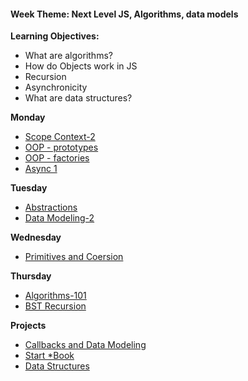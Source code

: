 <h4 class="weektheme">Week Theme: Next Level JS, Algorithms, data models</h4>


**Learning Objectives:**  
  * What are algorithms?  
  * How do Objects work in JS  
  * Recursion  
  * Asynchronicity   
  * What are data structures?  
    

**Monday**   
  * [Scope Context-2](https://github.com/jankeLearning/content-md/blob/master/js/03-scope-context-2.md)  
  * [OOP - prototypes](https://github.com/jankeLearning/content-md/blob/master/programming-and-paradigms/03-oop-prototypes.md) 
  * [OOP - factories](https://github.com/jankeLearning/content-md/blob/master/programming-and-paradigms/03-oop-factories.md)  
  * [Async 1](https://github.com/jankeLearning/content-md/blob/master/js/03-async-1.md)    

**Tuesday**   
  * [Abstractions](https://github.com/jankeLearning/content-md/blob/master/programming-and-paradigms/03-abstractions.md) 
  * [Data Modeling-2](https://github.com/jankeLearning/content-md/blob/master/app-design/03-data-modeling-2.md)  

**Wednesday**   
  * [Primitives and Coersion](https://github.com/jankeLearning/content-md/blob/master/js/03-primitives.md)   

**Thursday**  
  * [Algorithms-101](https://github.com/jankeLearning/content-md/blob/master/algorithms/03-algorithms-101.md)    
  * [BST Recursion](https://github.com/jankeLearning/content-md/blob/master/algorithms/03-BST-recursion.md) 
  
**Projects**   
  * [Callbacks and Data Modeling](https://github.com/jankeLearning/projects/tree/master/03-callbacks%2Bdata_models)  
  * [Start *Book](https://github.com/jankeLearning/projects/blob/master/star-book)  
  * [Data Structures](https://github.com/jankeLearning/projects/blob/master/03-data-structures) 

  